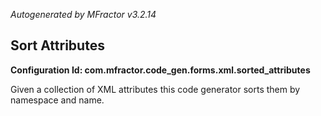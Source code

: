 *Autogenerated by MFractor v3.2.14*
## Sort Attributes

**Configuration Id: com.mfractor.code_gen.forms.xml.sorted_attributes**

Given a collection of XML attributes this code generator sorts them by namespace and name.


